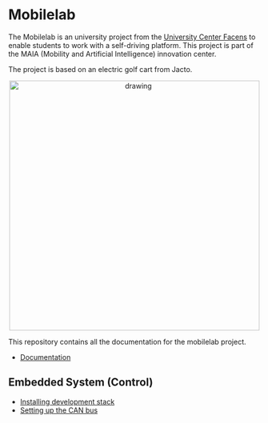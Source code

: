 # Mobilelab

The Mobilelab is an university project from the [University Center Facens](https:/facens.br) to enable students to work with a self-driving platform.
This project is part of the MAIA (Mobility and Artificial Intelligence) innovation center.

The project is based on an electric golf cart from Jacto. 

<div style="text-align:center;">
    <img src="img/platform-front.jpg" alt="drawing" height="500"/>
</div>

This repository contains all the documentation for the mobilelab project.

* [Documentation](https://lince-facens.github.io/mobilelab/)


##  Embedded System (Control)
* [Installing development stack](https://lince-facens.github.io/mobilelab/setting-up/stm32f10x/)
* [Setting up the CAN bus](https://lince-facens.github.io/mobilelab/setting-up/can-bus/)
